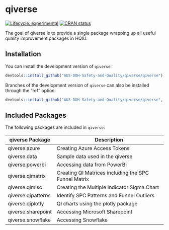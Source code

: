 # qiverse

<!-- badges: start -->

[![Lifecycle:
experimental](https://img.shields.io/badge/lifecycle-experimental-orange.svg)](https://lifecycle.r-lib.org/articles/stages.html#experimental)
[![CRAN
status](https://www.r-pkg.org/badges/version/qiverse)](https://CRAN.R-project.org/package=qiverse)

<!-- badges: end -->

The goal of qiverse is to provide a single package wrapping up all
useful quality improvement packages in HQIU.

## Installation

You can install the development version of `qiverse`:

``` r
devtools::install_github("AUS-DOH-Safety-and-Quality/qiverse/qiverse")
```

Branches of the development version of `qiverse` can also be installed
through the “ref” option:

``` r
devtools::install_github("AUS-DOH-Safety-and-Quality/qiverse/qiverse", ref = "branch-a")
```

## Included Packages

The following packages are included in `qiverse`:

| qiverse Package    | Description                                          |
|--------------------|------------------------------------------------------|
| qiverse.azure      | Creating Azure Access Tokens                         |
| qiverse.data       | Sample data used in the qiverse                      |
| qiverse.powerbi    | Accessing data from PowerBI                          |
| qiverse.qimatrix   | Creating QI Matrices including the SPC Funnel Matrix |
| qiverse.qimisc     | Creating the Multiple Indicator Sigma Chart          |
| qiverse.qipatterns | Identify SPC Patterns and Funnel Outliers            |
| qiverse.qiplotly   | QI charts using the plotly package                   |
| qiverse.sharepoint | Accessing Microsoft Sharepoint                       |
| qiverse.snowflake  | Accessing Snowflake                                  |

